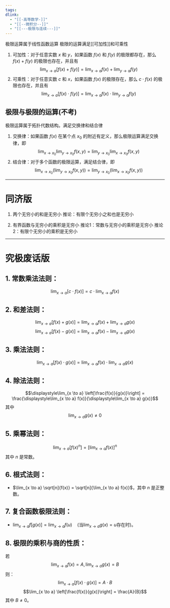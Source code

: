 ```yaml
---
tags: 
dlink:
  - "[[-高等数学-]]"
  - "[[--微积分--]]"
  - "[[---极限与连续---]]"
---
```

极限运算属于线性函数运算
极限的运算满足[[可加性]]和可乘性

1. 可加性：对于任意实数 $x$ 和 $y$，如果函数 $f(x)$ 和 $f(y)$ 的极限都存在，那么 $f(x) + f(y)$ 的极限也存在，并且有 $$\lim_{x \to a} [f(x) + f(y)] = \lim_{x \to a} f(x) + \lim_{y \to a} f(y)$$
2. 可乘性：对于任意实数 $c$ 和 $x$，如果函数 $f(x)$ 的极限存在，那么 $c \cdot f(x)$ 的极限也存在，并且有 $$\lim_{x \to a} [f(x) \cdot f(y)] = \lim_{x \to a} f(x) \cdot \lim_{y \to a} f(y)$$


## 极限与极限的运算(不考)

极限运算属于拓扑代数结构。满足交换律和结合律

1. 交换律：如果函数 $f(x)$ 在某个点 $x_0$ 的附近有定义，那么极限运算满足交换律，即$$\lim_{x \to x_0} \lim_{y \to x_0} f(x, y) = \lim_{y \to x_0} \lim_{x \to x_0} f(x, y)$$
2. 结合律：对于多个函数的极限运算，满足结合律，即 $$\lim_{x \to x_0} \left(\lim_{y \to x_0} f(x, y)\right) = \lim_{y \to x_0} \left(\lim_{x \to x_0} f(x, y)\right)$$



---
# 同济版
1. 两个无穷小的和是无穷小
	推论：有限个无穷小之和也是无穷小

2. 有界函数与无穷小的乘积是无穷小
	推论1：常数与无穷小的乘积是无穷小
	推论2：有限个无穷小的乘积是无穷小


---
# 究极废话版

## 1. **常数乘法法则**：
$$\lim_{x \to a} [c \cdot f(x)] = c \cdot \lim_{x \to a} f(x)$$

## 2. **和差法则**：
$$\lim_{x \to a} [f(x) + g(x)] = \lim_{x \to a} f(x) + \lim_{x \to a} g(x)$$
$$\lim_{x \to a} [f(x) - g(x)] = \lim_{x \to a} f(x) - \lim_{x \to a} g(x)$$

## 3. **乘法法则**：
$$\lim_{x \to a} [f(x) \cdot g(x)] = \lim_{x \to a} f(x) \cdot \lim_{x \to a} g(x)$$

## 4. **除法法则**：
$$\displaystyle\lim_{x \to a} \left[\frac{f(x)}{g(x)}\right] = \frac{\displaystyle\lim_{x \to a} f(x)}{\displaystyle\lim_{x \to a} g(x)}$$ 其中
$$\lim_{x \to a} g(x) \neq 0$$

## 5. **乘幂法则**：
$$\lim_{x \to a} [f(x)^n] = [\lim_{x \to a} f(x)]^n$$其中 $n$ 是常数。

## 6. **根式法则**：
- $\lim_{x \to a} \sqrt[n]{f(x)} = \sqrt[n]{\lim_{x \to a} f(x)}$，其中 $n$ 是正整数。

## 7. **复合函数极限法则**：
- $\lim_{x \to a} f[g(x)] = \lim_{x \to a} f(u) \quad \text{(当} \lim_{x \to a} g(x) = u \text{存在时)}$。


## 8. **极限的乘积与商的性质**：
若 $$\lim_{x \to a} f(x) = A,\lim_{x \to a} g(x) = B$$ 则：
$$\lim_{x \to a} [f(x) \cdot g(x)] = A \cdot B$$$$\lim_{x \to a} \left[\frac{f(x)}{g(x)}\right] = \frac{A}{B}$$其中 $B \neq 0$。
